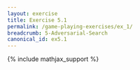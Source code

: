 ```yaml
---
layout: exercise
title: Exercise 5.1
permalink: /game-playing-exercises/ex_1/
breadcrumb: 5-Adversarial-Search
canonical_id: ex5.1
---
```


{% include mathjax_support %}
